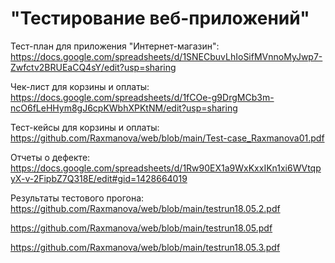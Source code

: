 # "Тестирование веб-приложений"
Тест-план для приложения "Интернет-магазин":
https://docs.google.com/spreadsheets/d/1SNECbuvLhIoSifMVnnoMyJwp7-Zwfctv2BRUEaCQ4sY/edit?usp=sharing


Чек-лист для корзины и оплаты:
https://docs.google.com/spreadsheets/d/1fCOe-g9DrgMCb3m-ncO6fLeHHym8gJ6cpKWbhXPKtNM/edit?usp=sharing

Тест-кейсы для корзины и оплаты: https://github.com/Raxmanova/web/blob/main/Test-case_Raxmanova01.pdf

Отчеты о дефекте: https://docs.google.com/spreadsheets/d/1Rw90EX1a9WxKxxIKn1xi6WVtqpyX-v-2FipbZ7Q318E/edit#gid=1428664019

Результаты тестового прогона: https://github.com/Raxmanova/web/blob/main/testrun18.05.2.pdf

https://github.com/Raxmanova/web/blob/main/testrun18.05.pdf

https://github.com/Raxmanova/web/blob/main/testrun18.05.3.pdf
